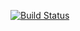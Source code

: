 [![Build Status](https://travis-ci.org/dhanraj-vedanth/Leetcode.svg?branch=master)](https://travis-ci.org/dhanraj-vedanth/Leetcode)
<br />

